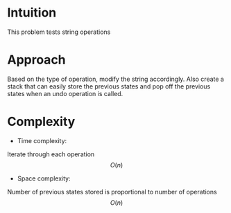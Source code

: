 # Intuition
<!-- Describe your first thoughts on how to solve this problem. -->
This problem tests string operations

# Approach
<!-- Describe your approach to solving the problem. -->
Based on the type of operation, modify the string accordingly. Also create a stack that can easily store the previous states and pop off the previous states when an undo operation is called.


# Complexity
- Time complexity:
<!-- Add your time complexity here, e.g. $$O(n)$$ -->
Iterate through each operation
$$O(n)$$

- Space complexity:
<!-- Add your space complexity here, e.g. $$O(n)$$ -->
Number of previous states stored is proportional to number of operations
$$O(n)$$